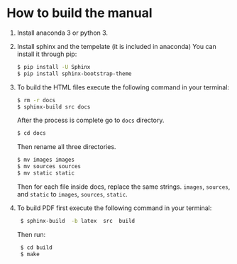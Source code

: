 # How to build the manual
1. Install anaconda 3 or python 3.
2. Install sphinx and the tempelate (it is included in anaconda) You can install it through pip:
   ```bash
   $ pip install -U Sphinx
   $ pip install sphinx-bootstrap-theme
   ```

3. To build the HTML files execute the following command in your terminal: 
   ```bash
   $ rm -r docs
   $ sphinx-build src docs
   ```
   After the process is complete go to `docs` directory.
   ```bash
   $ cd docs
   ```
   Then rename all three directories.
   ```bash
   $ mv images images
   $ mv sources sources
   $ mv static static
   ```
   Then for each file inside docs, replace the same strings. `images`, `sources`, and `static` to `images`, `sources`, `static`.
   
4. To build PDF first execute the following command in your terminal:
   ```bash
    $ sphinx-build  -b latex  src  build
   ```
   Then run:
   ```bash
    $ cd build
    $ make
   ```
